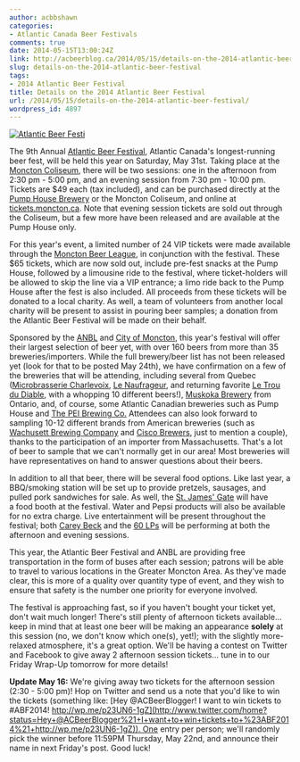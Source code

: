 ```yaml
---
author: acbbshawn
categories:
- Atlantic Canada Beer Festivals
comments: true
date: 2014-05-15T13:00:24Z
link: http://acbeerblog.ca/2014/05/15/details-on-the-2014-atlantic-beer-festival/
slug: details-on-the-2014-atlantic-beer-festival
tags:
- 2014 Atlantic Beer Festival
title: Details on the 2014 Atlantic Beer Festival
url: /2014/05/15/details-on-the-2014-atlantic-beer-festival/
wordpress_id: 4897
---
```


[![Atlantic Beer Festi](http://acbeerblog.ca/wp-content/uploads/2013/05/beerfest-2012-new.png)](http://acbeerblog.ca/wp-content/uploads/2013/05/beerfest-2012-new.png)

The 9th Annual [Atlantic Beer Festival](http://atlanticbeerfestival.ca/), Atlantic Canada's longest-running beer fest, will be held this year on Saturday, May 31st. Taking place at the [Moncton Coliseum](http://www.monctoncoliseum.com/Page6368.aspx), there will be two sessions: one in the afternoon from 2:30 pm - 5:00 pm, and an evening session from 7:30 pm - 10:00 pm. Tickets are $49 each (tax included), and can be purchased directly at the [Pump House Brewery](http://beer.pumphousebrewery.ca/) or the Moncton Coliseum, and online at [tickets.moncton.ca](https://tickets.moncton.ca/AV/english/default.htm). Note that evening session tickets are sold out through the Coliseum, but a few more have been released and are available at the Pump House only.

For this year's event, a limited number of 24 VIP tickets were made available through the [Moncton Beer League](https://www.facebook.com/MonctonBeerLeague), in conjunction with the festival. These $65 tickets, which are now sold out, include pre-fest snacks at the Pump House, followed by a limousine ride to the festival, where ticket-holders will be allowed to skip the line via a VIP entrance; a limo ride back to the Pump House after the fest is also included. All proceeds from these tickets will be donated to a local charity. As well, a team of volunteers from another local charity will be present to assist in pouring beer samples; a donation from the Atlantic Beer Festival will be made on their behalf.

Sponsored by the [ANBL](http://www.nbliquor.com/) and [City of Moncton](http://www.moncton.ca/SplashPages/MonctonIndex.htm), this year's festival will offer their largest selection of beer yet, with over 160 beers from more than 35 breweries/importers. While the full brewery/beer list has not been released yet (look for that to be posted May 24th), we have confirmation on a few of the breweries that will be attending, including several from Quebec ([Microbrasserie Charlevoix](http://www.microbrasserie.com/), [Le Naufrageur](http://www.lenaufrageur.com/), and returning favorite [Le Trou du Diable](http://www.troududiable.com/), with a whopping 10 different beers!), [Muskoka Brewery](http://www.muskokabrewery.com/) from Ontario, and, of course, some Atlantic Canadian breweries such as Pump House and [The PEI Brewing Co.](http://peibrewingcompany.com/) Attendees can also look forward to sampling 10-12 different brands from American breweries (such as [Wachusett Brewing Company](http://www.wachusettbrew.com/) and [Cisco Brewers](http://ciscobrewers.com/verify?return=/), just to mention a couple), thanks to the participation of an importer from Massachusetts. That's a lot of beer to sample that we can't normally get in our area! Most breweries will have representatives on hand to answer questions about their beers.

In addition to all that beer, there will be several food options. Like last year, a BBQ/smoking station will be set up to provide pretzels, sausages, and pulled pork sandwiches for sale. As well, the [St. James' Gate](http://stjamesgatecanada.com/stjames/index) will have a food booth at the festival. Water and Pepsi products will also be available for no extra charge. Live entertainment will be present throughout the festival; both [Carey Beck](https://www.facebook.com/carey.beck.3?fref=ts) and the [60 LPs](https://www.facebook.com/pages/60-LPs/299027873441440) will be performing at both the afternoon and evening sessions.

This year, the Atlantic Beer Festival and ANBL are providing free transportation in the form of buses after each session; patrons will be able to travel to various locations in the Greater Moncton Area. As they've made clear, this is more of a quality over quantity type of event, and they wish to ensure that safety is the number one priority for everyone involved.

The festival is approaching fast, so if you haven't bought your ticket yet, don't wait much longer! There's still plenty of afternoon tickets available... keep in mind that at least one beer will be making an appearance **solely** at this session (no, we don't know which one(s), yet!); with the slightly more-relaxed atmosphere, it's a great option. We'll be having a contest on Twitter and Facebook to give away 2 afternoon session tickets... tune in to our Friday Wrap-Up tomorrow for more details!

**Update May 16:** We're giving away two tickets for the afternoon session (2:30 - 5:00 pm)! Hop on Twitter and send us a note that you'd like to win the tickets (something like: [Hey @ACBeerBlogger! I want to win tickets to #ABF2014! http://wp.me/p23UN6-1gZ](http://www.twitter.com/home?status=Hey+@ACBeerBlogger%21+I+want+to+win+tickets+to+%23ABF2014%21+http://wp.me/p23UN6-1gZ)). One entry per person; we'll randomly pick the winner before 11:59PM Thursday, May 22nd, and announce their name in next Friday's post. Good luck!
